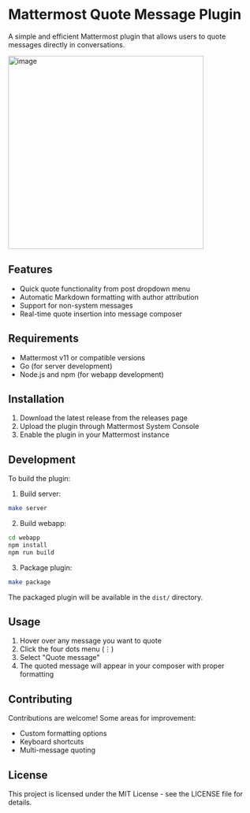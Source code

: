 # Mattermost Quote Message Plugin

A simple and efficient Mattermost plugin that allows users to quote messages directly in conversations.

<img width="396" height="392" alt="image" src="https://github.com/user-attachments/assets/4d6bd523-9d77-4515-a664-e9f76509f885" />


## Features
- Quick quote functionality from post dropdown menu
- Automatic Markdown formatting with author attribution
- Support for non-system messages
- Real-time quote insertion into message composer

## Requirements
- Mattermost v11 or compatible versions
- Go (for server development)
- Node.js and npm (for webapp development)

## Installation

1. Download the latest release from the releases page
2. Upload the plugin through Mattermost System Console
3. Enable the plugin in your Mattermost instance

## Development

To build the plugin:

1. Build server:
```bash
make server
```

2. Build webapp:
```bash
cd webapp
npm install
npm run build
```

3. Package plugin:
```bash
make package
```

The packaged plugin will be available in the `dist/` directory.

## Usage

1. Hover over any message you want to quote
2. Click the four dots menu (⋮)
3. Select "Quote message"
4. The quoted message will appear in your composer with proper formatting

## Contributing

Contributions are welcome! Some areas for improvement:
- Custom formatting options
- Keyboard shortcuts
- Multi-message quoting

## License

This project is licensed under the MIT License - see the LICENSE file for details.

